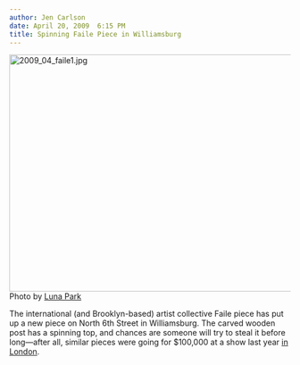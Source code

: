 ```yaml
---
author: Jen Carlson
date: April 20, 2009  6:15 PM
title: Spinning Faile Piece in Williamsburg
---
```


<p><span class="mt-enclosure mt-enclosure-image" style="display: inline;"> <img alt="2009_04_faile1.jpg" src="https://web.archive.org/web/20110624103326im_/http://gothamist.com/attachments/arts_jen/2009_04_faile1.jpg" width="640" height="425" class="image-none"> </span><br>
<span class="photo_caption">Photo by <a href="https://web.archive.org/web/20110624103326/http://www.flickr.com/photos/lunapark/3459615756/in/set-927786/">Luna Park</a></span></p>

<p>The international (and Brooklyn-based) artist collective Faile piece has put up a new piece on North 6th Street in Williamsburg. The carved wooden post has a spinning top, and chances are someone will try to steal it before long&#x2014;after all, similar pieces were going for $100,000 at a show last year <a href="https://web.archive.org/web/20110624103326/http://slamxhype.com/art-design/faile-lost-in-glimmering-shadows-in-london/">in London</a>.</p>
